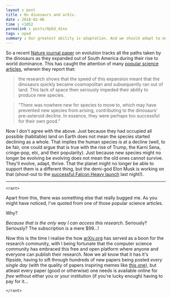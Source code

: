 ```yaml
---
layout : post
title : On dinosaurs and arXiv.
date : 2018-02-06
time : +1052
permalink : posts/OpEd_dino
tags : oped
summary : Our greatest ability is adaptation. And we should adapt to making research more accessible. 
---
```


So a recent [Nature journal paper](https://www.nature.com/articles/s41559-017-0454-6?WT.mc_id=COM_NEcoEvo_1802_Venditti) on evolution tracks all the paths taken by the dinosaurs as they expanded out of South America during their rise to world dominance. This has caught the attention of many [popular science](http://www.bbc.com/news/science-environment-42945820) [articles](https://phys.org/news/2018-02-dinosaurs-successful-good.html), wherein they report that:
> the research shows that the speed of this expansion meant that the dinosaurs quickly became cosmopolitan and subsequently ran out of land. This lack of space then seriously impeded their ability to produce new species.   

> "There was nowhere new for species to move to, which may have prevented new species from arising, contributing to the dinosaurs' pre-asteroid decline. In essence, they were perhaps too successful for their own good."    

Now I don't agree with the above. Just because they had occupied all possible (habitable) land on Earth does not mean the species started declining as a whole. That implies the human species is at a decline (well, to be fair, one could argue that is true with the rise of Trump, the Karni Sena, cringe-pop, etc, and their popularity). Just because new species might no longer be evolving be evolving does not mean the old ones cannot survive. They'll evolve, adapt, thrive. That the planet might no longer be able to support them is a different thing, but the demi-god Elon Musk is working on that (shout-out to the [successful Falcon Heavy launch](http://www.bbc.com/news/science-environment-42969020) last night!).    

<hr>

`<rant>`


Apart from this, there was something else that really bugged me. As you might have noticed, I've quoted from one of those popular science articles.     

Why?      

*Because that is the only way I can access this research*. Seriously? Seriously? The subscription is a mere $99...!  

Now this is the time I realise the how [arXiv.org](https://arxiv.org/) has served as a boon for the research community, with I being fortunate that the computer science community has embraced this free and open platform where anyone and everyone can publish their research. Now we all know that it has it's flipside, having to sift through hundreds of new papers being posted *every single day* (with the quality of papers inspiring memes like [this one](../images/arXiv.jpg)), but atleast every paper (good or otherwise) one needs is available online for *free* without either you or your institution (if you're lucky enough) having to pay for it...   

`</rant>`
